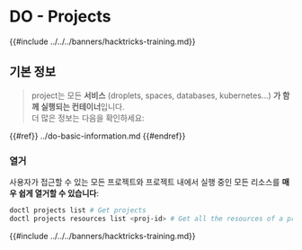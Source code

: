 # DO - Projects

{{#include ../../../banners/hacktricks-training.md}}

## 기본 정보

> project는 모든 **서비스** (droplets, spaces, databases, kubernetes...) **가 함께 실행되는 컨테이너**입니다.\
> 더 많은 정보는 다음을 확인하세요:

{{#ref}}
../do-basic-information.md
{{#endref}}

### 열거

사용자가 접근할 수 있는 모든 프로젝트와 프로젝트 내에서 실행 중인 모든 리소스를 **매우 쉽게 열거할 수 있습니다**:
```bash
doctl projects list # Get projects
doctl projects resources list <proj-id> # Get all the resources of a project
```
{{#include ../../../banners/hacktricks-training.md}}
